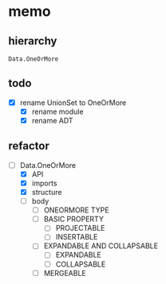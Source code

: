 memo
====

hierarchy
---------

```
Data.OneOrMore
```

todo
----

* [x] rename UnionSet to OneOrMore
	+ [x] rename module
	+ [x] rename ADT

refactor
--------

* [ ] Data.OneOrMore
	+ [x] API
	+ [x] imports
	+ [x] structure
	+ [ ] body
		- [ ] ONEORMORE TYPE
		- [ ] BASIC PROPERTY
			* [ ] PROJECTABLE
			* [ ] INSERTABLE
		- [ ] EXPANDABLE AND COLLAPSABLE
			* [ ] EXPANDABLE
			* [ ] COLLAPSABLE
		- [ ] MERGEABLE
